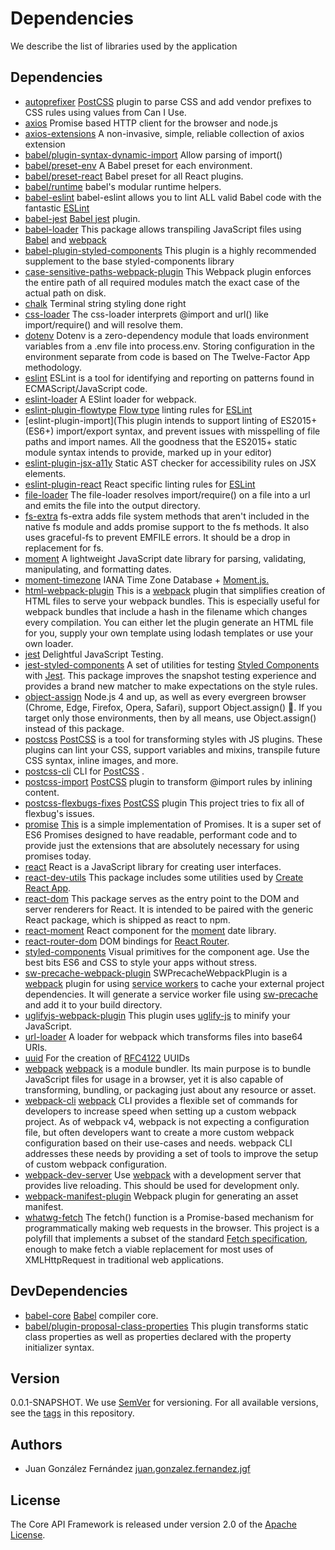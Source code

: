 # Dependencies
We describe the list of libraries used by the application

## Dependencies

* [autoprefixer](https://www.npmjs.com/package/autoprefixer) [PostCSS](https://postcss.org/)  plugin to parse CSS and add vendor prefixes to CSS rules using values from Can I Use.
* [axios](https://www.npmjs.com/package/axios) Promise based HTTP client for the browser and node.js
* [axios-extensions](https://www.npmjs.com/package/axios-extensions) A non-invasive, simple, reliable collection of axios extension
* [babel/plugin-syntax-dynamic-import](https://www.npmjs.com/package/@babel/plugin-syntax-dynamic-import) Allow parsing of import()
* [babel/preset-env](https://www.npmjs.com/package/@babel/preset-env) A Babel preset for each environment.
* [babel/preset-react](https://www.npmjs.com/package/@babel/preset-react) Babel preset for all React plugins.
* [babel/runtime](https://www.npmjs.com/package/@babel/runtime) babel's modular runtime helpers.
* [babel-eslint](https://www.npmjs.com/package/babel-eslint) babel-eslint allows you to lint ALL valid Babel code with the fantastic [ESLint](https://eslint.org/)
* [babel-jest](https://www.npmjs.com/package/babel-jest) [Babel jest](https://babeljs.io/) plugin.
* [babel-loader](https://www.npmjs.com/package/babel-loader) This package allows transpiling JavaScript files using [Babel](https://babeljs.io/) and [webpack](https://webpack.js.org/)
* [babel-plugin-styled-components](https://www.npmjs.com/package/babel-plugin-styled-components) This plugin is a highly recommended supplement to the base styled-components library
* [case-sensitive-paths-webpack-plugin](https://www.npmjs.com/package/case-sensitive-paths-webpack-plugin) This Webpack plugin enforces the entire path of all required modules match the exact case of the actual path on disk.
* [chalk](https://www.npmjs.com/package/chalk) Terminal string styling done right
* [css-loader](https://www.npmjs.com/package/css-loader) The css-loader interprets @import and url() like import/require() and will resolve them.
* [dotenv](https://www.npmjs.com/package/dotenv) Dotenv is a zero-dependency module that loads environment variables from a .env file into process.env. Storing configuration in the environment separate from code is based on The Twelve-Factor App methodology.
* [eslint](https://www.npmjs.com/package/eslint) ESLint is a tool for identifying and reporting on patterns found in ECMAScript/JavaScript code. 
* [eslint-loader](https://www.npmjs.com/package/eslint-loader) A ESlint loader for webpack.
* [eslint-plugin-flowtype](https://www.npmjs.com/package/eslint-plugin-flowtype) [Flow type](https://flow.org/) linting rules for [ESLint](https://eslint.org/)
* [eslint-plugin-import](This plugin intends to support linting of ES2015+ (ES6+) import/export syntax, and prevent issues with misspelling of file paths and import names. All the goodness that the ES2015+ static module syntax intends to provide, marked up in your editor)
* [eslint-plugin-jsx-a11y](https://www.npmjs.com/package/eslint-plugin-jsx-a11y) Static AST checker for accessibility rules on JSX elements.
* [eslint-plugin-react](https://www.npmjs.com/package/eslint-plugin-react) React specific linting rules for [ESLint](https://eslint.org/)
* [file-loader](https://www.npmjs.com/package/file-loader) The file-loader resolves import/require() on a file into a url and emits the file into the output directory.
* [fs-extra](https://www.npmjs.com/package/fs-extra) fs-extra adds file system methods that aren't included in the native fs module and adds promise support to the fs methods. It also uses graceful-fs to prevent EMFILE errors. It should be a drop in replacement for fs.
* [moment](https://www.npmjs.com/package/moment) A lightweight JavaScript date library for parsing, validating, manipulating, and formatting dates.
* [moment-timezone](https://www.npmjs.com/package/moment-timezone) IANA Time Zone Database + [Moment.js.](https://momentjs.com/)
* [html-webpack-plugin]() This is a [webpack](https://webpack.js.org/) plugin that simplifies creation of HTML files to serve your webpack bundles. This is especially useful for webpack bundles that include a hash in the filename which changes every compilation. You can either let the plugin generate an HTML file for you, supply your own template using lodash templates or use your own loader.
* [jest](https://www.npmjs.com/package/jest) Delightful JavaScript Testing.
* [jest-styled-components](https://www.npmjs.com/package/jest-styled-components) A set of utilities for testing [Styled Components](https://styled-components.com/) with [Jest](https://jestjs.io/). This package improves the snapshot testing experience and provides a brand new matcher to make expectations on the style rules.
* [object-assign](https://www.npmjs.com/package/object-assign) Node.js 4 and up, as well as every evergreen browser (Chrome, Edge, Firefox, Opera, Safari), support Object.assign() 🎉. If you target only those environments, then by all means, use Object.assign() instead of this package.
* [postcss](https://www.npmjs.com/package/postcss) [PostCSS](https://postcss.org/)  is a tool for transforming styles with JS plugins. These plugins can lint your CSS, support variables and mixins, transpile future CSS syntax, inline images, and more.
* [postcss-cli](https://www.npmjs.com/package/postcss-cli) CLI for [PostCSS](https://postcss.org/) .
* [postcss-import](https://www.npmjs.com/package/postcss-import) [PostCSS](https://postcss.org/) plugin to transform @import rules by inlining content. 
* [postcss-flexbugs-fixes](https://www.npmjs.com/package/postcss-flexbugs-fixes) [PostCSS](https://postcss.org/)  plugin This project tries to fix all of flexbug's issues.
* [promise](https://www.npmjs.com/package/promise) [This](www.promisejs.org) is a simple implementation of Promises. It is a super set of ES6 Promises designed to have readable, performant code and to provide just the extensions that are absolutely necessary for using promises today.
* [react](https://www.npmjs.com/package/react) React is a JavaScript library for creating user interfaces.
* [react-dev-utils](https://www.npmjs.com/package/react-dev-utils) This package includes some utilities used by [Create React App](https://github.com/facebook/create-react-app).
* [react-dom](https://www.npmjs.com/package/react-dom) This package serves as the entry point to the DOM and server renderers for React. It is intended to be paired with the generic React package, which is shipped as react to npm.
* [react-moment](https://www.npmjs.com/package/react-moment) React component for the [moment](https://momentjs.com/) date library.
* [react-router-dom](https://www.npmjs.com/package/react-router-dom) DOM bindings for [React Router](https://reacttraining.com/react-router/).
* [styled-components](https://www.npmjs.com/package/styled-components) Visual primitives for the component age. Use the best bits ES6 and CSS to style your apps without stress.
* [sw-precache-webpack-plugin]() SWPrecacheWebpackPlugin is a [webpack](https://webpack.js.org/) plugin for using [service workers](https://github.com/goldhand/notes/blob/master/notes/service_workers.md) to cache your external project dependencies. It will generate a service worker file using [sw-precache](https://github.com/GoogleChromeLabs/sw-precache) and add it to your build directory.
* [uglifyjs-webpack-plugin](https://www.npmjs.com/package/uglifyjs-webpack-plugin) This plugin uses [uglify-js](http://lisperator.net/uglifyjs/) to minify your JavaScript.
* [url-loader](https://www.npmjs.com/package/url-loader) A loader for webpack which transforms files into base64 URIs.
* [uuid](https://www.npmjs.com/package/uuid) For the creation of [RFC4122](https://www.ietf.org/rfc/rfc4122.txt) UUIDs
* [webpack](https://www.npmjs.com/package/webpack) [webpack](https://webpack.js.org/) is a module bundler. Its main purpose is to bundle JavaScript files for usage in a browser, yet it is also capable of transforming, bundling, or packaging just about any resource or asset.
* [webpack-cli](https://www.npmjs.com/package/webpack-cli) [webpack](https://webpack.js.org/) CLI provides a flexible set of commands for developers to increase speed when setting up a custom webpack project. As of webpack v4, webpack is not expecting a configuration file, but often developers want to create a more custom webpack configuration based on their use-cases and needs. webpack CLI addresses these needs by providing a set of tools to improve the setup of custom webpack configuration.
* [webpack-dev-server](https://www.npmjs.com/package/webpack-dev-server) Use [webpack](https://webpack.js.org/) with a development server that provides live reloading. This should be used for development only.
* [webpack-manifest-plugin](https://www.npmjs.com/package/webpack-manifest-plugin) Webpack plugin for generating an asset manifest.
* [whatwg-fetch](https://www.npmjs.com/package/whatwg-fetch) The fetch() function is a Promise-based mechanism for programmatically making web requests in the browser. This project is a polyfill that implements a subset of the standard [Fetch specification](https://fetch.spec.whatwg.org/), enough to make fetch a viable replacement for most uses of XMLHttpRequest in traditional web applications.

## DevDependencies
* [babel-core](https://www.npmjs.com/package/@babel/core) [Babel](https://babeljs.io/docs/en/next/babel-core.html) compiler core.
* [babel/plugin-proposal-class-properties](https://www.npmjs.com/package/@babel/plugin-proposal-class-properties) This plugin transforms static class properties as well as properties declared with the property initializer syntax.

## Version

0.0.1-SNAPSHOT. We use [SemVer](https://semver.org/) for versioning. For all available versions, see the [tags](https://github.com/sylarsykes/coreapi-framework/tags) in this repository.

## Authors

*  Juan González Fernández [juan.gonzalez.fernandez.jgf](https://github.com/sylarsykes)

## License

The Core API Framework is released under version 2.0 of the [Apache License](https://www.apache.org/licenses/LICENSE-2.0).